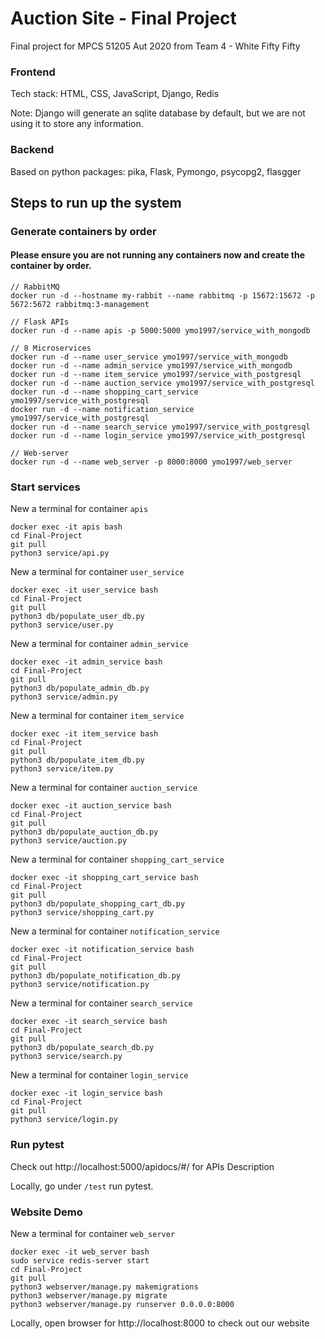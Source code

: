 # Auction Site - Final Project

Final project for MPCS 51205 Aut 2020 from Team 4 - White Fifty Fifty 

### Frontend

Tech stack: HTML, CSS, JavaScript, Django, Redis 

Note: Django will generate an sqlite database by default, but we are not using it to store any information.

### Backend
Based on python packages: pika, Flask, Pymongo, psycopg2, flasgger

## Steps to run up the system
### Generate containers by order
#### Please ensure you are not running any containers now and create the container by order.

```
// RabbitMQ
docker run -d --hostname my-rabbit --name rabbitmq -p 15672:15672 -p 5672:5672 rabbitmq:3-management

// Flask APIs
docker run -d --name apis -p 5000:5000 ymo1997/service_with_mongodb

// 8 Microservices
docker run -d --name user_service ymo1997/service_with_mongodb
docker run -d --name admin_service ymo1997/service_with_mongodb
docker run -d --name item_service ymo1997/service_with_postgresql
docker run -d --name auction_service ymo1997/service_with_postgresql
docker run -d --name shopping_cart_service ymo1997/service_with_postgresql
docker run -d --name notification_service ymo1997/service_with_postgresql
docker run -d --name search_service ymo1997/service_with_postgresql
docker run -d --name login_service ymo1997/service_with_postgresql

// Web-server
docker run -d --name web_server -p 8000:8000 ymo1997/web_server

```
### Start services
New a terminal for container `apis`
```
docker exec -it apis bash
cd Final-Project
git pull
python3 service/api.py
```

New a terminal for container `user_service`
```
docker exec -it user_service bash
cd Final-Project
git pull
python3 db/populate_user_db.py 
python3 service/user.py 
``` 

New a terminal for container `admin_service`
```
docker exec -it admin_service bash
cd Final-Project
git pull
python3 db/populate_admin_db.py 
python3 service/admin.py 
``` 

New a terminal for container `item_service`
```
docker exec -it item_service bash
cd Final-Project
git pull
python3 db/populate_item_db.py 
python3 service/item.py 
``` 

New a terminal for container `auction_service`
```
docker exec -it auction_service bash
cd Final-Project
git pull
python3 db/populate_auction_db.py 
python3 service/auction.py 
``` 

New a terminal for container `shopping_cart_service`
```
docker exec -it shopping_cart_service bash
cd Final-Project
git pull
python3 db/populate_shopping_cart_db.py 
python3 service/shopping_cart.py 
``` 

New a terminal for container `notification_service`
```
docker exec -it notification_service bash
cd Final-Project
git pull
python3 db/populate_notification_db.py 
python3 service/notification.py 
``` 

New a terminal for container `search_service`
```
docker exec -it search_service bash
cd Final-Project
git pull
python3 db/populate_search_db.py 
python3 service/search.py 
``` 

New a terminal for container `login_service`
```
docker exec -it login_service bash
cd Final-Project
git pull
python3 service/login.py 
``` 

### Run pytest
Check out http://localhost:5000/apidocs/#/ for APIs Description

Locally, go under `/test` run pytest.

### Website Demo

New a terminal for container `web_server`
```
docker exec -it web_server bash
sudo service redis-server start
cd Final-Project
git pull
python3 webserver/manage.py makemigrations
python3 webserver/manage.py migrate
python3 webserver/manage.py runserver 0.0.0.0:8000
``` 

Locally, open browser for http://localhost:8000 to check out our website
